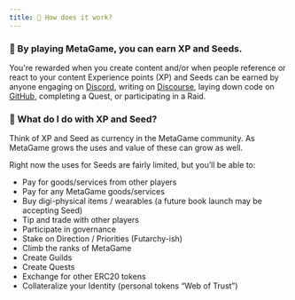 ```yaml
---
title: 🧬 How does it work?
---
```


### 🌱 By playing MetaGame, you can earn XP and Seeds.
You're rewarded when you create content and/or when people reference or react to your content  Experience points (XP) and Seeds can be earned by anyone engaging on [Discord](https://discord.gg/ZqdPP9b), writing on [Discourse](https://metagame.trydiscourse.com/), laying down code on [GitHub](https://github.com/metafam/), completing a Quest, or participating in a Raid.  

### 💸 What do I do with XP and Seed?
Think of XP and Seed as currency in the MetaGame community.  As MetaGame grows the uses and value of these can grow as well.

Right now the uses for Seeds are fairly limited, but you’ll be able to:

- Pay for goods/services from other players
- Pay for any MetaGame goods/services
- Buy digi-physical items / wearables (a future book launch may be accepting Seed)
- Tip and trade with other players
- Participate in governance
- Stake on Direction / Priorities (Futarchy-ish)
- Climb the ranks of MetaGame
- Create Guilds
- Create Quests
- Exchange for other ERC20 tokens
- Collateralize your Identity (personal tokens “Web of Trust”)
